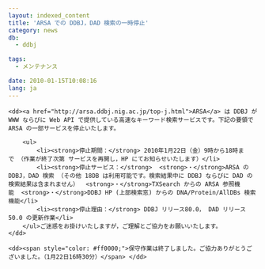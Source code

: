 ```yaml
---
layout: indexed_content
title: 'ARSA での DDBJ，DAD 検索の一時停止'
category: news
db:
  - ddbj

tags:
  - メンテナンス

date: 2010-01-15T10:08:16
lang: ja
---
```


<dl>

    <dd><a href="http://arsa.ddbj.nig.ac.jp/top-j.html">ARSA</a> は DDBJ が WWW ならびに Web API で提供している高速なキーワード検索サービスです。下記の要領で ARSA の一部サービスを停止いたします。

        <ul>
            <li><strong>停止期間：</strong> 2010年1月22日（金）9時から18時まで （作業が終了次第 サービスを再開し，HP にてお知らせいたします）</li>
            <li><strong>停止サービス：</strong>  <strong>・</strong>ARSA の DDBJ，DAD 検索 （その他 18DB は利用可能です。検索結果中に DDBJ ならびに DAD の検索結果は含まれません）  <strong>・</strong>TXSearch からの ARSA 参照機能  <strong>・</strong>DDBJ HP (上部検索窓) からの DNA/Protein/AllDBs 検索機能</li>
            <li><strong>停止理由：</strong> DDBJ リリース80.0， DAD リリース50.0 の更新作業</li>
        </ul>ご迷惑をお掛けいたしますが，ご理解とご協力をお願いいたします。
    </dd>

    <dd><span style="color: #ff0000;">保守作業は終了しました。ご協力ありがとうございました。（1月22日16時30分）</span> </dd>
</dl>
